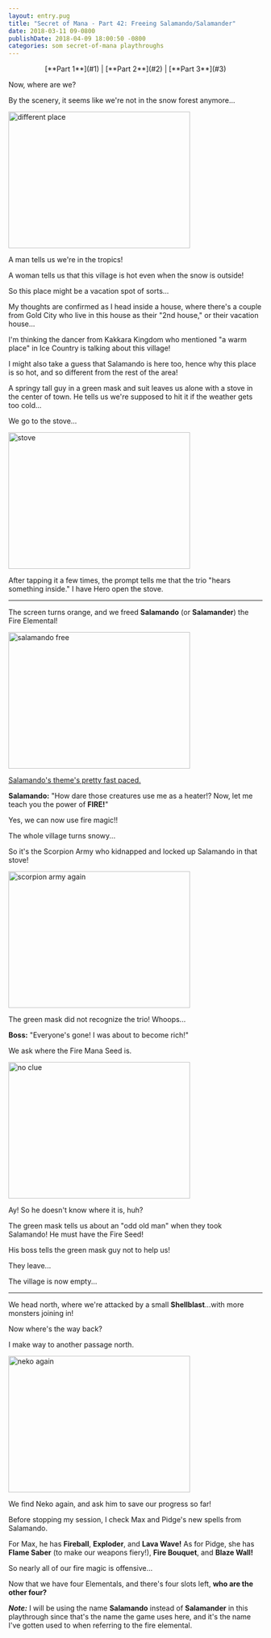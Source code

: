 ```yaml
---
layout: entry.pug
title: "Secret of Mana - Part 42: Freeing Salamando/Salamander"
date: 2018-03-11 09-0800
publishDate: 2018-04-09 18:00:50 -0800
categories: som secret-of-mana playthroughs
---
```


<p style="text-align: center;">[**Part 1**](#1) | [**Part 2**](#2) | [**Part 3**](#3)</p>

<a name="1"></a>

Now, where are we?

By the scenery, it seems like we're not in the snow forest anymore...

<img src="https://i.imgur.com/ZwbKyvN.png" alt="different place" width="360" height="270" id="liveblog" />

A man tells us we're in the tropics!

A woman tells us that this village is hot even when the snow is outside!

So this place might be a vacation spot of sorts...

My thoughts are confirmed as I head inside a house, where there's a couple from Gold City who live in this house as their "2nd house," or their vacation house...

I'm thinking the dancer from Kakkara Kingdom who mentioned "a warm place" in Ice Country is talking about this village!

I might also take a guess that Salamando is here too, hence why this place is so hot, and so different from the rest of the area!

A springy tall guy in a green mask and suit leaves us alone with a stove in the center of town. He tells us we're supposed to hit it if the weather gets too cold...

We go to the stove...

<img src="https://i.imgur.com/kgFERut.png" alt="stove" width="360" height="270" id="liveblog" />

After tapping it a few times, the prompt tells me that the trio "hears something inside." I have Hero open the stove.

<a name="2"></a>

---

The screen turns orange, and we freed **Salamando** (or **Salamander**) the Fire Elemental!

<img src="https://i.imgur.com/R1oBFdB.png" alt="salamando free" width="360" height="270" id="liveblog" />

<a href="https://youtu.be/v_TrKMVLkeo">Salamando's theme's pretty fast paced.</a>

**Salamando:** "How dare those creatures use me as a heater!? Now, let me teach you the power of **FIRE!**"

Yes, we can now use fire magic!!

The whole village turns snowy...

So it's the Scorpion Army who kidnapped and locked up Salamando in that stove!

<img src="https://i.imgur.com/vsmhiOK.png" alt="scorpion army again" width="360" height="270" id="liveblog" />

The green mask did not recognize the trio! Whoops...

**Boss:** "Everyone's gone! I was about to become rich!"

We ask where the Fire Mana Seed is.

<img src="https://i.imgur.com/HyYWo8O.png" alt="no clue" width="360" height="270" id="liveblog" />

Ay! So he doesn't know where it is, huh?

The green mask tells us about an "odd old man" when they took Salamando! He must have the Fire Seed!

His boss tells the green mask guy not to help us!

They leave...

The village is now empty...

<a name="3"></a>

---

We head north, where we're attacked by a small **Shellblast**...with more monsters joining in!

Now where's the way back?

I make way to another passage north.

<img src="https://i.imgur.com/4dvhEHy.png" alt="neko again" width="360" height="270" id="liveblog" />

We find Neko again, and ask him to save our progress so far!

Before stopping my session, I check Max and Pidge's new spells from Salamando.

For Max, he has **Fireball**, **Exploder**, and **Lava Wave!** As for Pidge, she has **Flame Saber** (to make our weapons fiery!), **Fire Bouquet**, and **Blaze Wall!**

So nearly all of our fire magic is offensive...

Now that we have four Elementals, and there's four slots left, **who are the other four?**

***Note:*** I will be using the name **Salamando** instead of **Salamander** in this playthrough since that's the name the game uses here, and it's the name I've gotten used to when referring to the fire elemental.